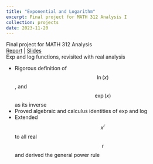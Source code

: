 ```yaml
---
title: "Exponential and Logarithm"
excerpt: Final project for MATH 312 Analysis I
collection: projects
date: 2023-11-20
---
```

Final project for MATH 312 Analysis  
[Report](/Resources/SR/Analysis_Final_Project.pdf) | [Slides](/Resources/SR/Analysis_Final_Project_Slides.pdf)  
Exp and log functions, revisited with real analysis
- Rigorous definition of $$\ln(x)$$, and $$\exp(x)$$ as its inverse
- Proved algebraic and calculus identities of exp and log
- Extended $$x^r$$ to all real $$r$$ and derived the general power rule